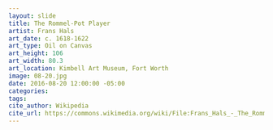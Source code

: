 ```yaml
---
layout: slide
title: The Rommel-Pot Player
artist: Frans Hals
art_date: c. 1618-1622
art_type: Oil on Canvas
art_height: 106
art_width: 80.3
art_location: Kimbell Art Museum, Fort Worth
image: 08-20.jpg
date: 2016-08-20 12:00:00 -05:00
categories:
tags:
cite_author: Wikipedia
cite_url: https://commons.wikimedia.org/wiki/File:Frans_Hals_-_The_Rommel-Pot_Player_-_Google_Art_Project.jpg
---
```

